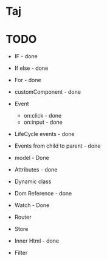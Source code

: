 # Taj

# TODO 

* IF - done
* If else - done
* For - done
* customComponent - done
* Event 
  * on:click - done
  * on:input - done

* LifeCycle events - done
* Events from child to parent - done
* model - Done
* Attributes - done
* Dynamic class 
* Dom Reference - done
* Watch - Done
* Router
* Store
* Inner Html - done
* Filter 
